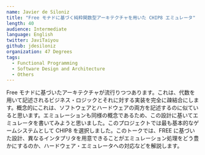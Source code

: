 ```yaml
---
name: Javier de Siloniz
title: "Free モナドに基づく純粋関数型アーキテクチャを用いた CHIP8 エミュレータ"
length: 40
audience: Intermediate
language: English
twitter: JaviTaiyou
github: jdesiloniz
organization: 47 Degrees
tags:
  - Functional Programming
  - Software Design and Architecture
  - Others
---
```

Free モナドに基づいたアーキテクチャが流行りつつあります。これは、代数を用いて記述されるビジネス・ロジックとそれに対する実装を完全に疎結合にします。概念的にこれは、ソフトウェアとハードウェアの両方を記述するのに似ていると思います。エミュレーションも同様の概念であるため、この設計に基いてエミュレータを書いてみようと思いました。このプロジェクトでは最も基本的なゲームシステムとして CHIP8 を選択しました。このトークでは、FREE に基づいた設計、異なるインタプリタを用意できることがエミュレーション処理をどう豊かにするのか、ハードウェア・エミュレータへの対応などを解説します。
